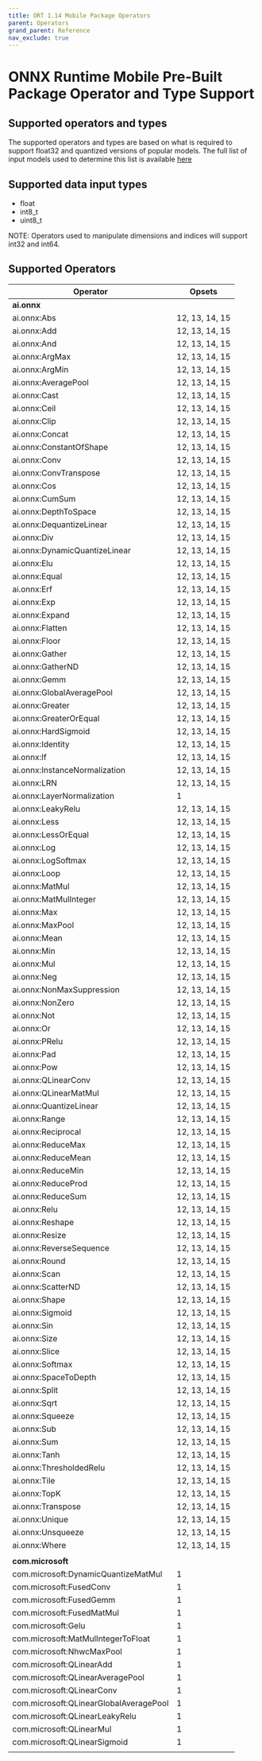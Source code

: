 ```yaml
---
title: ORT 1.14 Mobile Package Operators
parent: Operators
grand_parent: Reference
nav_exclude: true
---
```


# ONNX Runtime Mobile Pre-Built Package Operator and Type Support

## Supported operators and types

The supported operators and types are based on what is required to support float32 and quantized versions of popular models. The full list of input models used to determine this list is available [here](https://github.com/microsoft/onnxruntime/blob/main/tools/ci_build/github/android/mobile_package.required_operators.readme.txt)

## Supported data input types

  - float
  - int8_t
  - uint8_t

NOTE: Operators used to manipulate dimensions and indices will support int32 and int64.

## Supported Operators

|Operator|Opsets|
|--------|------|
|**ai.onnx**||
|ai.onnx:Abs|12, 13, 14, 15|
|ai.onnx:Add|12, 13, 14, 15|
|ai.onnx:And|12, 13, 14, 15|
|ai.onnx:ArgMax|12, 13, 14, 15|
|ai.onnx:ArgMin|12, 13, 14, 15|
|ai.onnx:AveragePool|12, 13, 14, 15|
|ai.onnx:Cast|12, 13, 14, 15|
|ai.onnx:Ceil|12, 13, 14, 15|
|ai.onnx:Clip|12, 13, 14, 15|
|ai.onnx:Concat|12, 13, 14, 15|
|ai.onnx:ConstantOfShape|12, 13, 14, 15|
|ai.onnx:Conv|12, 13, 14, 15|
|ai.onnx:ConvTranspose|12, 13, 14, 15|
|ai.onnx:Cos|12, 13, 14, 15|
|ai.onnx:CumSum|12, 13, 14, 15|
|ai.onnx:DepthToSpace|12, 13, 14, 15|
|ai.onnx:DequantizeLinear|12, 13, 14, 15|
|ai.onnx:Div|12, 13, 14, 15|
|ai.onnx:DynamicQuantizeLinear|12, 13, 14, 15|
|ai.onnx:Elu|12, 13, 14, 15|
|ai.onnx:Equal|12, 13, 14, 15|
|ai.onnx:Erf|12, 13, 14, 15|
|ai.onnx:Exp|12, 13, 14, 15|
|ai.onnx:Expand|12, 13, 14, 15|
|ai.onnx:Flatten|12, 13, 14, 15|
|ai.onnx:Floor|12, 13, 14, 15|
|ai.onnx:Gather|12, 13, 14, 15|
|ai.onnx:GatherND|12, 13, 14, 15|
|ai.onnx:Gemm|12, 13, 14, 15|
|ai.onnx:GlobalAveragePool|12, 13, 14, 15|
|ai.onnx:Greater|12, 13, 14, 15|
|ai.onnx:GreaterOrEqual|12, 13, 14, 15|
|ai.onnx:HardSigmoid|12, 13, 14, 15|
|ai.onnx:Identity|12, 13, 14, 15|
|ai.onnx:If|12, 13, 14, 15|
|ai.onnx:InstanceNormalization|12, 13, 14, 15|
|ai.onnx:LRN|12, 13, 14, 15|
|ai.onnx:LayerNormalization|1|
|ai.onnx:LeakyRelu|12, 13, 14, 15|
|ai.onnx:Less|12, 13, 14, 15|
|ai.onnx:LessOrEqual|12, 13, 14, 15|
|ai.onnx:Log|12, 13, 14, 15|
|ai.onnx:LogSoftmax|12, 13, 14, 15|
|ai.onnx:Loop|12, 13, 14, 15|
|ai.onnx:MatMul|12, 13, 14, 15|
|ai.onnx:MatMulInteger|12, 13, 14, 15|
|ai.onnx:Max|12, 13, 14, 15|
|ai.onnx:MaxPool|12, 13, 14, 15|
|ai.onnx:Mean|12, 13, 14, 15|
|ai.onnx:Min|12, 13, 14, 15|
|ai.onnx:Mul|12, 13, 14, 15|
|ai.onnx:Neg|12, 13, 14, 15|
|ai.onnx:NonMaxSuppression|12, 13, 14, 15|
|ai.onnx:NonZero|12, 13, 14, 15|
|ai.onnx:Not|12, 13, 14, 15|
|ai.onnx:Or|12, 13, 14, 15|
|ai.onnx:PRelu|12, 13, 14, 15|
|ai.onnx:Pad|12, 13, 14, 15|
|ai.onnx:Pow|12, 13, 14, 15|
|ai.onnx:QLinearConv|12, 13, 14, 15|
|ai.onnx:QLinearMatMul|12, 13, 14, 15|
|ai.onnx:QuantizeLinear|12, 13, 14, 15|
|ai.onnx:Range|12, 13, 14, 15|
|ai.onnx:Reciprocal|12, 13, 14, 15|
|ai.onnx:ReduceMax|12, 13, 14, 15|
|ai.onnx:ReduceMean|12, 13, 14, 15|
|ai.onnx:ReduceMin|12, 13, 14, 15|
|ai.onnx:ReduceProd|12, 13, 14, 15|
|ai.onnx:ReduceSum|12, 13, 14, 15|
|ai.onnx:Relu|12, 13, 14, 15|
|ai.onnx:Reshape|12, 13, 14, 15|
|ai.onnx:Resize|12, 13, 14, 15|
|ai.onnx:ReverseSequence|12, 13, 14, 15|
|ai.onnx:Round|12, 13, 14, 15|
|ai.onnx:Scan|12, 13, 14, 15|
|ai.onnx:ScatterND|12, 13, 14, 15|
|ai.onnx:Shape|12, 13, 14, 15|
|ai.onnx:Sigmoid|12, 13, 14, 15|
|ai.onnx:Sin|12, 13, 14, 15|
|ai.onnx:Size|12, 13, 14, 15|
|ai.onnx:Slice|12, 13, 14, 15|
|ai.onnx:Softmax|12, 13, 14, 15|
|ai.onnx:SpaceToDepth|12, 13, 14, 15|
|ai.onnx:Split|12, 13, 14, 15|
|ai.onnx:Sqrt|12, 13, 14, 15|
|ai.onnx:Squeeze|12, 13, 14, 15|
|ai.onnx:Sub|12, 13, 14, 15|
|ai.onnx:Sum|12, 13, 14, 15|
|ai.onnx:Tanh|12, 13, 14, 15|
|ai.onnx:ThresholdedRelu|12, 13, 14, 15|
|ai.onnx:Tile|12, 13, 14, 15|
|ai.onnx:TopK|12, 13, 14, 15|
|ai.onnx:Transpose|12, 13, 14, 15|
|ai.onnx:Unique|12, 13, 14, 15|
|ai.onnx:Unsqueeze|12, 13, 14, 15|
|ai.onnx:Where|12, 13, 14, 15|
|||
|**com.microsoft**||
|com.microsoft:DynamicQuantizeMatMul|1|
|com.microsoft:FusedConv|1|
|com.microsoft:FusedGemm|1|
|com.microsoft:FusedMatMul|1|
|com.microsoft:Gelu|1|
|com.microsoft:MatMulIntegerToFloat|1|
|com.microsoft:NhwcMaxPool|1|
|com.microsoft:QLinearAdd|1|
|com.microsoft:QLinearAveragePool|1|
|com.microsoft:QLinearConv|1|
|com.microsoft:QLinearGlobalAveragePool|1|
|com.microsoft:QLinearLeakyRelu|1|
|com.microsoft:QLinearMul|1|
|com.microsoft:QLinearSigmoid|1|
|||
